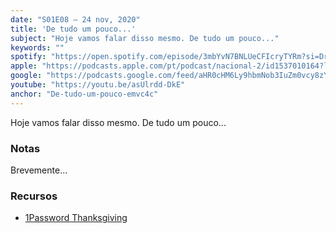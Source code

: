 ```yaml
---
date: "S01E08 — 24 nov, 2020"
title: 'De tudo um pouco...'
subject: "Hoje vamos falar disso mesmo. De tudo um pouco..."
keywords: ""
spotify: "https://open.spotify.com/episode/3mbYvN7BNLUeCFIcryTYRm?si=DroBuAfeQHmGuWt133eTcA"
apple: "https://podcasts.apple.com/pt/podcast/nacional-2/id1537010164?l=en&i=1000500194791"
google: "https://podcasts.google.com/feed/aHR0cHM6Ly9hbmNob3IuZm0vcy8zYzVjOWFjYy9wb2RjYXN0L3Jzcw/episode/OTI5YWNjNjAtMjU3NS00MWI4LTg0YWItNWRhZjlmOTRlZDE3?sa=X&ved=0CAUQkfYCahcKEwig1qPAvq3tAhUAAAAAHQAAAAAQAQ"
youtube: "https://youtu.be/asUlrdd-DkE"
anchor: "De-tudo-um-pouco-emvc4c"
---
```


Hoje vamos falar disso mesmo. De tudo um pouco...

### Notas

Brevemente...

### Recursos

* [1Password Thanksgiving](https://www.youtube.com/redirect?q=https%3A%2F%2Fstart.1password.com%2Fsign-up%2Ffamily%3Fc%3DTHANKS2020%26utm_medium%3Demail%26utm_source%3Dnewsletter%26utm_campaign%3DTG2020&redir_token=QUFFLUhqbTJ4MUt6Z1Y1RVUycWxyeDIwaVR0MkYxUTJPUXxBQ3Jtc0ttVnp3TllDUVd0a1FtVjQtdU9WYTdpN3RZbkhBMEtBaW9NRm5TMlRJWFBfRUluNkE1OFEybHp1dU1mRGFZNHRaWDB6VmU2b3gyOWRwbG93T2I4X1R2amlnVDduUDF1b0hlT29VWGJKNVlOa0ZjWWVXMA%3D%3D&event=video_description&v=asUlrdd-DkE)